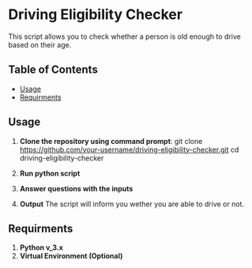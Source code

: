 # Driving Eligibility Checker

This script allows you to check whether a person is old enough to drive based on their age.

## Table of Contents

- [Usage](#usage)
- [Requirments](#requirments)


## Usage

1. **Clone the repository using command prompt**:
   git clone https://github.com/your-username/driving-eligibility-checker.git
   cd driving-eligibility-checker

2. **Run python script**

3. **Answer questions with the inputs**

4. **Output**
   The script will inform you wether you are able to drive or not.

## Requirments 

1. **Python v_3.x**
2. **Virtual Environment (Optional)**



   

